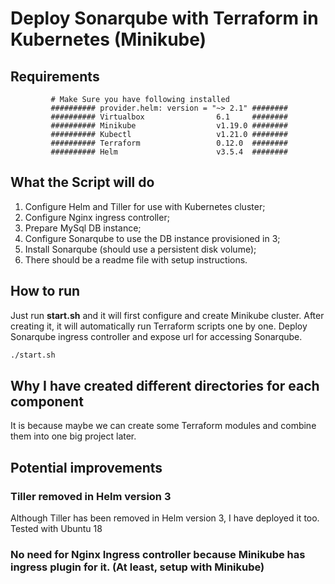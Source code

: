 # Deploy Sonarqube with Terraform in Kubernetes (Minikube)
## Requirements
	 	 	 # Make Sure you have following installed
	 	 	 ########## provider.helm: version = "~> 2.1" ########
	 	 	 ########## Virtualbox                6.1     ########
	 	 	 ########## Minikube                  v1.19.0 ########
	 	 	 ########## Kubectl                   v1.21.0 ########
	 	 	 ########## Terraform                 0.12.0  ########
	 	 	 ########## Helm                      v3.5.4  ########


## What the Script will do
1. Configure Helm and Tiller for use with Kubernetes cluster;
2. Configure Nginx ingress controller;
3. Prepare MySql DB instance;
4. Configure Sonarqube to use the DB instance provisioned in 3;
5. Install Sonarqube (should use a persistent disk volume);
6. There should be a readme file with setup instructions.

## How to run
Just run **start.sh** and it will first configure and create Minikube cluster.
After creating it, it will automatically run Terraform scripts one by one.
Deploy Sonarqube ingress controller and expose url for accessing Sonarqube.
```bash
./start.sh
```

## Why I have created different directories for each component
It is because maybe we can create some Terraform modules and combine them into one big project later.

## Potential improvements

### Tiller removed in Helm version 3
Although Tiller has been removed in Helm version 3, I have deployed it too. Tested with Ubuntu 18

### No need for Nginx Ingress controller because Minikube has ingress plugin for it. (At least, setup with Minikube)
